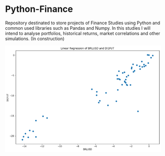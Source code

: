 # Python-Finance
Repository destinated to store projects of Finance Studies using Python and common used libraries such as Pandas and Numpy. In this studies I will intend to analyse portfolios, historical returns, market correlations and other simulations. (In construction)

![BRLUSD.DI1FUT](BRLUSD.DI1FUT.png?raw=true "BRLUSD.DI1FUT")

